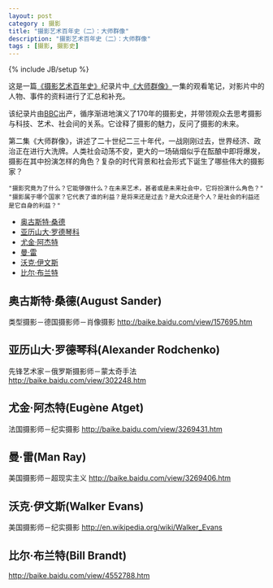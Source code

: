 ```yaml
---
layout: post
category : 摄影
title: "摄影艺术百年史（二）：大师群像"
description: "摄影艺术百年史（二）：大师群像"
tags : [摄影, 摄影史]
---
```

{% include JB/setup %}

这是一篇[《摄影艺术百年史》](http://movie.douban.com/subject/4154964/)纪录片中[《大师群像》](http://v.youku.com/v_show/id_XNDcyMTUzMjI4.html)一集的观看笔记，对影片中的人物、事件的资料进行了汇总和补充。

该纪录片由[BBC](http://baike.baidu.com/view/60739.htm)出产，循序渐进地演义了170年的摄影史，并带领观众去思考摄影与科技、艺术、社会间的关系。它诠释了摄影的魅力，反问了摄影的未来。

第二集《大师群像》，讲述了二十世纪二三十年代，一战刚刚过去，世界经济、政治正在进行大洗牌。人类社会动荡不安，更大的一场硝烟似乎在酝酿中即将爆发，摄影在其中扮演怎样的角色？复杂的时代背景和社会形式下诞生了哪些伟大的摄影家？

    "摄影究竟为了什么？它能够做什么？在未来艺术，甚者或是未来社会中，它将扮演什么角色？"
    "摄影属于哪个国家？它代表了谁的利益？是将来还是过去？是大众还是个人？是社会的利益还是它自身的利益？"

* [奥古斯特·桑德](./#august-sander) 
* [亚历山大·罗德琴科](./#alexander-rodchenko)
* [尤金·阿杰特](./#atget)
* [曼·雷](./#man-ray)
* [沃克·伊文斯](./#walker-evans)
* [比尔·布兰特](./#bill-brandt)

<h2 id="august-sander">奥古斯特·桑德(August Sander)</h2>

类型摄影－德国摄影师－肖像摄影
http://baike.baidu.com/view/157695.htm

<h2 id="alexander-rodchenko">亚历山大·罗德琴科(Alexander Rodchenko)</h2>

先锋艺术家－俄罗斯摄影师－蒙太奇手法
http://baike.baidu.com/view/302248.htm

<h2 id="atget">尤金·阿杰特(Eugène Atget)</h2>

法国摄影师－纪实摄影
http://baike.baidu.com/view/3269431.htm

<h2 id="man-ray">曼·雷(Man Ray)</h2>

美国摄影师－超现实主义
http://baike.baidu.com/view/3269406.htm

<h2 id="walker-evans">沃克·伊文斯(Walker Evans)</h2>

美国摄影师－纪实摄影
http://en.wikipedia.org/wiki/Walker_Evans

<h2 id="bill-brandt">比尔·布兰特(Bill Brandt)</h2>

http://baike.baidu.com/view/4552788.htm